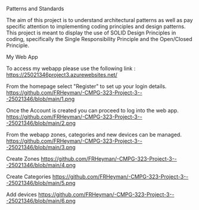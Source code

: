 Patterns and Standards

The aim of this project is to understand architectural patterns as well as pay specific attention to implementing coding principles and design patterns. 
This project is meant to display the use of SOLID Design Principles in coding, specifically the Single Responsibility Principle and the Open/Closed Principle.

My Web App

To access my webapp please use the following link : https://25021346project3.azurewebsites.net/

From the homepage select "Register" to set up your login details. 
https://github.com/FRHeyman/-CMPG-323-Project-3---25021346/blob/main/1.png

Once the Account is created you can proceed to log into the web app. 
https://github.com/FRHeyman/-CMPG-323-Project-3---25021346/blob/main/2.png

From the webapp zones, categories and new devices can be managed. 
https://github.com/FRHeyman/-CMPG-323-Project-3---25021346/blob/main/3.png

Create Zones
https://github.com/FRHeyman/-CMPG-323-Project-3---25021346/blob/main/4.png

Create Categories
https://github.com/FRHeyman/-CMPG-323-Project-3---25021346/blob/main/5.png

Add devices
https://github.com/FRHeyman/-CMPG-323-Project-3---25021346/blob/main/6.png
